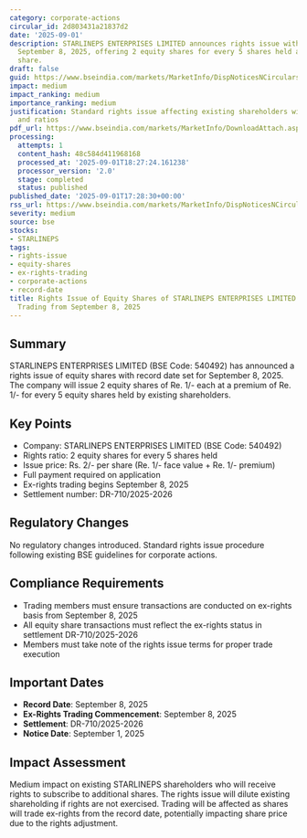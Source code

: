 ```yaml
---
category: corporate-actions
circular_id: 2d803431a21837d2
date: '2025-09-01'
description: STARLINEPS ENTERPRISES LIMITED announces rights issue with record date
  September 8, 2025, offering 2 equity shares for every 5 shares held at Rs. 2 per
  share.
draft: false
guid: https://www.bseindia.com/markets/MarketInfo/DispNoticesNCirculars.aspx?Noticeid={B2466B27-6097-4D2B-B3F2-DA9515EEF3F4}&noticeno=20250901-48&dt=09/01/2025&icount=48&totcount=49&flag=0
impact: medium
impact_ranking: medium
importance_ranking: medium
justification: Standard rights issue affecting existing shareholders with clear dates
  and ratios
pdf_url: https://www.bseindia.com/markets/MarketInfo/DownloadAttach.aspx?id=20250901-48&attachedId=
processing:
  attempts: 1
  content_hash: 48c584d411968168
  processed_at: '2025-09-01T18:27:24.161238'
  processor_version: '2.0'
  stage: completed
  status: published
published_date: '2025-09-01T17:28:30+00:00'
rss_url: https://www.bseindia.com/markets/MarketInfo/DispNoticesNCirculars.aspx?Noticeid={B2466B27-6097-4D2B-B3F2-DA9515EEF3F4}&noticeno=20250901-48&dt=09/01/2025&icount=48&totcount=49&flag=0
severity: medium
source: bse
stocks:
- STARLINEPS
tags:
- rights-issue
- equity-shares
- ex-rights-trading
- corporate-actions
- record-date
title: Rights Issue of Equity Shares of STARLINEPS ENTERPRISES LIMITED - Ex-Rights
  Trading from September 8, 2025
---
```


## Summary

STARLINEPS ENTERPRISES LIMITED (BSE Code: 540492) has announced a rights issue of equity shares with record date set for September 8, 2025. The company will issue 2 equity shares of Re. 1/- each at a premium of Re. 1/- for every 5 equity shares held by existing shareholders.

## Key Points

- Company: STARLINEPS ENTERPRISES LIMITED (BSE Code: 540492)
- Rights ratio: 2 equity shares for every 5 shares held
- Issue price: Rs. 2/- per share (Re. 1/- face value + Re. 1/- premium)
- Full payment required on application
- Ex-rights trading begins September 8, 2025
- Settlement number: DR-710/2025-2026

## Regulatory Changes

No regulatory changes introduced. Standard rights issue procedure following existing BSE guidelines for corporate actions.

## Compliance Requirements

- Trading members must ensure transactions are conducted on ex-rights basis from September 8, 2025
- All equity share transactions must reflect the ex-rights status in settlement DR-710/2025-2026
- Members must take note of the rights issue terms for proper trade execution

## Important Dates

- **Record Date**: September 8, 2025
- **Ex-Rights Trading Commencement**: September 8, 2025
- **Settlement**: DR-710/2025-2026
- **Notice Date**: September 1, 2025

## Impact Assessment

Medium impact on existing STARLINEPS shareholders who will receive rights to subscribe to additional shares. The rights issue will dilute existing shareholding if rights are not exercised. Trading will be affected as shares will trade ex-rights from the record date, potentially impacting share price due to the rights adjustment.